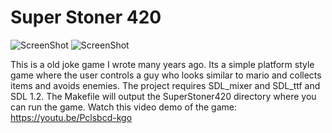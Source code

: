 # Super Stoner 420


![ScreenShot](https://github.com/lostjared/Super.Stoner.420/blob/master/ss420_1.png?raw=true "screenshot")
![ScreenShot](http://lostsidedead.biz/pictures/ss420_pic.png "screenshot")


This is a old joke game I wrote many years ago. Its a simple platform style game
where the user controls a guy who looks similar to mario and collects items and
avoids enemies. The project requires SDL_mixer and SDL_ttf and SDL 1.2.
The Makefile will output the SuperStoner420 directory where you can run the game.
Watch this video demo of the game: https://youtu.be/Pclsbcd-kgo
